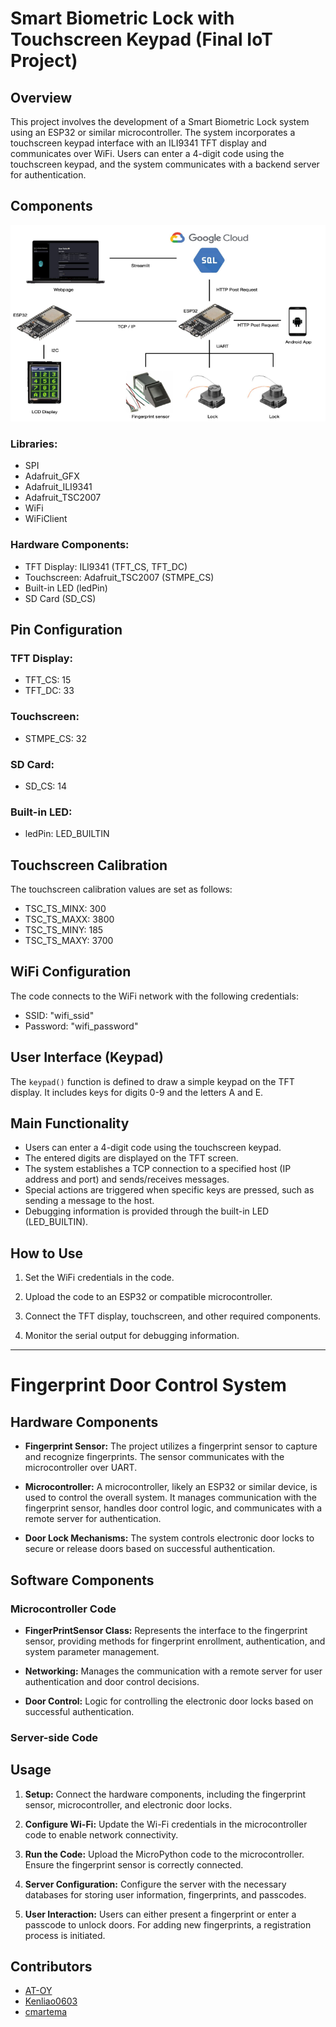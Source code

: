 # Smart Biometric Lock with Touchscreen Keypad (Final IoT Project)

## Overview

This project involves the development of a Smart Biometric Lock system using an ESP32 or similar microcontroller. The system incorporates a touchscreen keypad interface with an ILI9341 TFT display and communicates over WiFi. Users can enter a 4-digit code using the touchscreen keypad, and the system communicates with a backend server for authentication.

## Components

![Block Diagram for project](https://github.com/cmartema/IoT-Project/blob/main/src/BlockDiagram.png)

### Libraries:

- SPI
- Adafruit_GFX
- Adafruit_ILI9341
- Adafruit_TSC2007
- WiFi
- WiFiClient

### Hardware Components:

- TFT Display: ILI9341 (TFT_CS, TFT_DC)
- Touchscreen: Adafruit_TSC2007 (STMPE_CS)
- Built-in LED (ledPin)
- SD Card (SD_CS)

## Pin Configuration

### TFT Display:

- TFT_CS: 15
- TFT_DC: 33

### Touchscreen:

- STMPE_CS: 32

### SD Card:

- SD_CS: 14

### Built-in LED:

- ledPin: LED_BUILTIN

## Touchscreen Calibration

The touchscreen calibration values are set as follows:

- TSC_TS_MINX: 300
- TSC_TS_MAXX: 3800
- TSC_TS_MINY: 185
- TSC_TS_MAXY: 3700

## WiFi Configuration

The code connects to the WiFi network with the following credentials:
- SSID: "wifi_ssid"
- Password: "wifi_password"

## User Interface (Keypad)

The `keypad()` function is defined to draw a simple keypad on the TFT display. It includes keys for digits 0-9 and the letters A and E.

## Main Functionality

- Users can enter a 4-digit code using the touchscreen keypad.
- The entered digits are displayed on the TFT screen.
- The system establishes a TCP connection to a specified host (IP address and port) and sends/receives messages.
- Special actions are triggered when specific keys are pressed, such as sending a message to the host.
- Debugging information is provided through the built-in LED (LED_BUILTIN).

## How to Use

1. Set the WiFi credentials in the code.

2. Upload the code to an ESP32 or compatible microcontroller.

3. Connect the TFT display, touchscreen, and other required components.

4. Monitor the serial output for debugging information.

---

# Fingerprint Door Control System

## Hardware Components

- **Fingerprint Sensor:** The project utilizes a fingerprint sensor to capture and recognize fingerprints. The sensor communicates with the microcontroller over UART.

- **Microcontroller:** A microcontroller, likely an ESP32 or similar device, is used to control the overall system. It manages communication with the fingerprint sensor, handles door control logic, and communicates with a remote server for authentication.

- **Door Lock Mechanisms:** The system controls electronic door locks to secure or release doors based on successful authentication.

## Software Components

### Microcontroller Code



- **FingerPrintSensor Class:** Represents the interface to the fingerprint sensor, providing methods for fingerprint enrollment, authentication, and system parameter management.

- **Networking:** Manages the communication with a remote server for user authentication and door control decisions.

- **Door Control:** Logic for controlling the electronic door locks based on successful authentication.

### Server-side Code



## Usage

1. **Setup:** Connect the hardware components, including the fingerprint sensor, microcontroller, and electronic door locks.

2. **Configure Wi-Fi:** Update the Wi-Fi credentials in the microcontroller code to enable network connectivity.

3. **Run the Code:** Upload the MicroPython code to the microcontroller. Ensure the fingerprint sensor is correctly connected.

4. **Server Configuration:** Configure the server with the necessary databases for storing user information, fingerprints, and passcodes.

5. **User Interaction:** Users can either present a fingerprint or enter a passcode to unlock doors. For adding new fingerprints, a registration process is initiated.

## Contributors
- [AT-OY](https://github.com/AT-OY)
- [Kenliao0603](https://github.com/Kenliao0603)
- [cmartema](https://github.com/cmartema)
    
